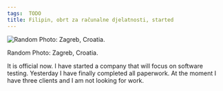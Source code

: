 ```yaml
---
tags:  TODO
title: Filipin, obrt za računalne djelatnosti, started
---
```

![Random Photo: Zagreb, Croatia.](/assets/balls-300x300.jpg "Random Photo: Zagreb, Croatia.")

Random Photo: Zagreb, Croatia.

It is official now. I have started a company that will focus on software testing. Yesterday I have finally completed all paperwork. At the moment I have three clients and I am not looking for work.
